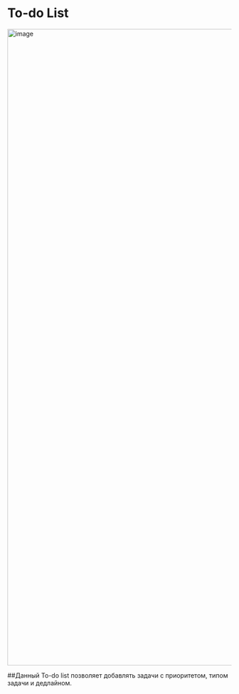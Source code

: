 # To-do List

<img width="1000" height="1432" alt="image" src="https://github.com/user-attachments/assets/d1fb0234-ffb3-4eeb-9b7b-32502ce0b7c9" />

##Данный To-do list позволяет добавлять задачи с приоритетом, типом задачи и дедлайном. 

